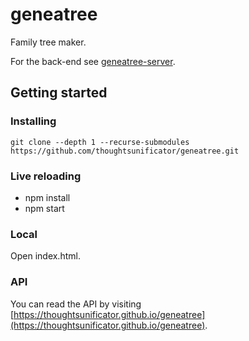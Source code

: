 # geneatree

Family tree maker.

For the back-end see [geneatree-server](https://github.com/thoughtsunificator/geneatree-server).

## Getting started

### Installing

```git clone --depth 1 --recurse-submodules https://github.com/thoughtsunificator/geneatree.git```

### Live reloading

- npm install
- npm start

### Local

Open index.html.

### API

You can read the API by visiting [https://thoughtsunificator.github.io/geneatree](https://thoughtsunificator.github.io/geneatree).
